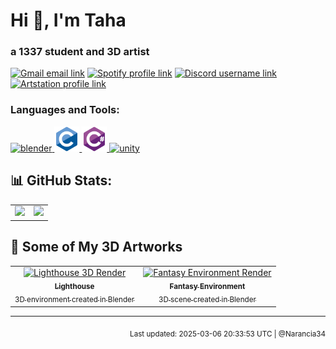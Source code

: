 <h1 align="left">Hi 👋, I'm Taha</h1>
<h3 align="left">a 1337 student and 3D artist</h3>

[![Gmail email link](https://img.shields.io/badge/Gmail-D14836?&style=for-the-badge&logo=gmail&logoColor=white)](mailto:tahagamraoui@gmail.com)
[![Spotify profile link](https://img.shields.io/badge/Spotify-1ED760?&style=for-the-badge&logo=spotify&logoColor=white)](https://open.spotify.com/user/31paim3w4tvjc5l76pjvw55cx53i)
[![Discord username link](https://img.shields.io/badge/Discord-5865F2?&style=for-the-badge&logo=discord&logoColor=white)](https://discord.com/users/1104039931199885442)
[![Artstation profile link](https://img.shields.io/badge/ArtStation-13AFF0?style=for-the-badge&logo=artstation&logoColor=white)](https://www.artstation.com/narancia34)

<h3 align="left">Languages and Tools:</h3>
<p align="left"> <a href="https://www.blender.org/" target="_blank" rel="noreferrer"> <img src="https://download.blender.org/branding/community/blender_community_badge_white.svg" alt="blender" width="40" height="40"/> </a> <a href="https://www.cprogramming.com/" target="_blank" rel="noreferrer"> <img src="https://raw.githubusercontent.com/devicons/devicon/master/icons/c/c-original.svg" alt="c" width="40" height="40"/> </a> <a href="https://www.w3schools.com/cs/" target="_blank" rel="noreferrer"> <img src="https://raw.githubusercontent.com/devicons/devicon/master/icons/csharp/csharp-original.svg" alt="csharp" width="40" height="40"/> </a> <a href="https://unity.com/" target="_blank" rel="noreferrer"> <img src="https://www.vectorlogo.zone/logos/unity3d/unity3d-icon.svg" alt="unity" width="40" height="40"/> </a> </p>

## 📊 GitHub Stats:

<div align="center">
  <table>
    <tr>
      <td>
        <img height="180em" src="https://github-readme-stats.vercel.app/api?username=Narancia34&show_icons=true&theme=nord&include_all_commits=true&count_private=true" />
      </td>
      <td>
        <img height="180em" src="https://github-readme-stats.vercel.app/api/top-langs/?username=Narancia34&layout=compact&theme=nord&hide_border=false" />
      </td>
    </tr>
  </table>
</div>

## 🎨 Some of My 3D Artworks


<div align="center">
  <table>
    <tr>
      <td align="center">
        <a href="https://www.artstation.com/artwork/Xgryvn">
          <img src="https://cdnb.artstation.com/p/assets/images/images/074/928/985/large/taha-gamraoui-lighthouse.jpg?1713311570" width="400px" alt="Lighthouse 3D Render"/>
          <br>
          <sub><b>Lighthouse</b></sub>
          <br>
          <sub>3D environment created in Blender</sub>
        </a>
      </td>
      <td align="center">
        <a href="https://www.artstation.com/artwork/vJe63D">
          <img src="https://cdna.artstation.com/p/assets/images/images/075/053/104/large/taha-gamraoui-tadc-3.jpg?1713627069" width="400px" alt="Fantasy Environment Render"/>
          <br>
          <sub><b>Fantasy Environment</b></sub>
          <br>
          <sub>3D scene created in Blender</sub>
        </a>
      </td>
    </tr>
  </table>
</div>

---

<div align="right">
  <sub>Last updated: 2025-03-06 20:33:53 UTC | @Narancia34</sub>
</div>
